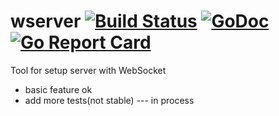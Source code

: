 # wserver [![Build Status](https://www.travis-ci.org/alfred-zhong/wserver.svg?branch=master)](https://www.travis-ci.org/alfred-zhong/wserver) [![GoDoc](https://godoc.org/github.com/alfred-zhong/wserver?status.svg)](https://godoc.org/github.com/alfred-zhong/wserver) [![Go Report Card](https://goreportcard.com/badge/github.com/alfred-zhong/wserver)](https://goreportcard.com/report/github.com/alfred-zhong/wserver)

Tool for setup server with WebSocket

* basic feature ok
* add more tests(not stable) --- in process
